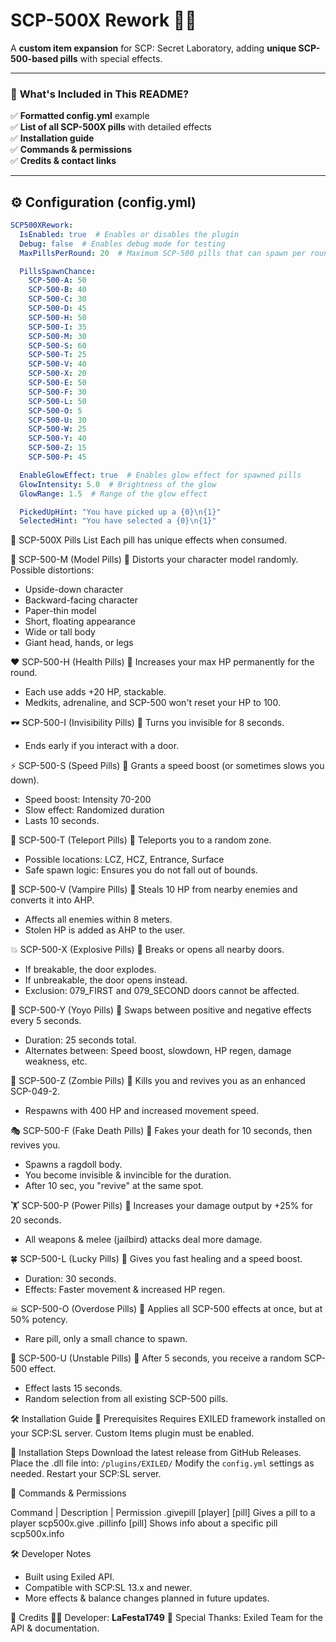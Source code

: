 # SCP-500X Rework 🔬💊
A **custom item expansion** for SCP: Secret Laboratory, adding **unique SCP-500-based pills** with special effects.

---

### 📌 **What's Included in This README?**
✅ **Formatted config.yml** example  
✅ **List of all SCP-500X pills** with detailed effects  
✅ **Installation guide**  
✅ **Commands & permissions**  
✅ **Credits & contact links**  

---

## ⚙️ **Configuration (config.yml)**

```yaml
SCP500XRework:
  IsEnabled: true  # Enables or disables the plugin
  Debug: false  # Enables debug mode for testing
  MaxPillsPerRound: 20  # Maximum SCP-500 pills that can spawn per round

  PillsSpawnChance:
    SCP-500-A: 50
    SCP-500-B: 40
    SCP-500-C: 30
    SCP-500-D: 45
    SCP-500-H: 50
    SCP-500-I: 35
    SCP-500-M: 30
    SCP-500-S: 60
    SCP-500-T: 25
    SCP-500-V: 40
    SCP-500-X: 20
    SCP-500-E: 50
    SCP-500-F: 30
    SCP-500-L: 50
    SCP-500-O: 5
    SCP-500-U: 30
    SCP-500-W: 25
    SCP-500-Y: 40
    SCP-500-Z: 15
    SCP-500-P: 45

  EnableGlowEffect: true  # Enables glow effect for spawned pills
  GlowIntensity: 5.0  # Brightness of the glow
  GlowRange: 1.5  # Range of the glow effect

  PickedUpHint: "You have picked up a {0}\n{1}"
  SelectedHint: "You have selected a {0}\n{1}"
```

🧪 SCP-500X Pills List
Each pill has unique effects when consumed.

🔹 SCP-500-M (Model Pills)
📌 Distorts your character model randomly.
Possible distortions:
- Upside-down character
- Backward-facing character
- Paper-thin model
- Short, floating appearance
- Wide or tall body
- Giant head, hands, or legs

❤️ SCP-500-H (Health Pills)
📌 Increases your max HP permanently for the round.
- Each use adds +20 HP, stackable.
- Medkits, adrenaline, and SCP-500 won't reset your HP to 100.

🕶 SCP-500-I (Invisibility Pills)
📌 Turns you invisible for 8 seconds.
- Ends early if you interact with a door.

⚡ SCP-500-S (Speed Pills)
📌 Grants a speed boost (or sometimes slows you down).
- Speed boost: Intensity 70-200
- Slow effect: Randomized duration
- Lasts 10 seconds.

🎲 SCP-500-T (Teleport Pills)
📌 Teleports you to a random zone.
- Possible locations: LCZ, HCZ, Entrance, Surface
- Safe spawn logic: Ensures you do not fall out of bounds.

🦇 SCP-500-V (Vampire Pills)
📌 Steals 10 HP from nearby enemies and converts it into AHP.
- Affects all enemies within 8 meters.
- Stolen HP is added as AHP to the user.

💥 SCP-500-X (Explosive Pills)
📌 Breaks or opens all nearby doors.
- If breakable, the door explodes.
- If unbreakable, the door opens instead.
- Exclusion: 079_FIRST and 079_SECOND doors cannot be affected.

🔄 SCP-500-Y (Yoyo Pills)
📌 Swaps between positive and negative effects every 5 seconds.
- Duration: 25 seconds total.
- Alternates between: Speed boost, slowdown, HP regen, damage weakness, etc.

🧟 SCP-500-Z (Zombie Pills)
📌 Kills you and revives you as an enhanced SCP-049-2.
- Respawns with 400 HP and increased movement speed.

🎭 SCP-500-F (Fake Death Pills)
📌 Fakes your death for 10 seconds, then revives you.
- Spawns a ragdoll body.
- You become invisible & invincible for the duration.
- After 10 sec, you "revive" at the same spot.

🏋 SCP-500-P (Power Pills)
📌 Increases your damage output by +25% for 20 seconds.
- All weapons & melee (jailbird) attacks deal more damage.

🍀 SCP-500-L (Lucky Pills)
📌 Gives you fast healing and a speed boost.
- Duration: 30 seconds.
- Effects: Faster movement & increased HP regen.

☠ SCP-500-O (Overdose Pills)
📌 Applies all SCP-500 effects at once, but at 50% potency.
- Rare pill, only a small chance to spawn.

🎲 SCP-500-U (Unstable Pills)
📌 After 5 seconds, you receive a random SCP-500 effect.
- Effect lasts 15 seconds.
- Random selection from all existing SCP-500 pills.

🛠 Installation Guide
🔹 Prerequisites
Requires EXILED framework installed on your SCP:SL server.
Custom Items plugin must be enabled.

🔹 Installation Steps
Download the latest release from GitHub Releases.
Place the .dll file into:
`/plugins/EXILED/`
Modify the `config.yml` settings as needed.
Restart your SCP:SL server.

📝 Commands & Permissions

Command	| Description	                            | Permission
.givepill [player] [pill]	Gives a pill to a player	scp500x.give
.pillinfo [pill]	Shows info about a specific pill	scp500x.info

🛠 Developer Notes
- Built using Exiled API.
- Compatible with SCP:SL 13.x and newer.
- More effects & balance changes planned in future updates.

📜 Credits
👨‍💻 Developer: **LaFesta1749**
📢 Special Thanks: Exiled Team for the API & documentation.
